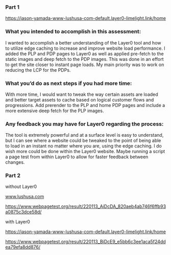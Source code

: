 ### Part 1

https://jason-yamada-www-lushusa-com-default.layer0-limelight.link/home

### What you intended to accomplish in this assessment:
I wanted to accomplish a better understanding of the Layer0 tool and how to utilize edge caching to increase and improve website load performance. I added the PLP and PDP pages to Layer0 as well as applied pre-fetch to the static images and deep fetch to the PDP images. This was done in an effort to get the site closer to instant page loads. My main priority was to work on reducing the LCP for the PDPs.

### What you’d do as next steps if you had more time:
With more time, I would want to tweak the way certain assets are loaded and better target assets to cache based on logical customer flows and progressions. Add prerender to the PLP and home PDP pages and include a more extensive deep fetch for the PLP images.

### Any feedback you may have for Layer0 regarding the process:
The tool is extremely powerful and at a surface level is easy to understand, but I can see where a website could be tweaked to the point of being able to load in an instant no matter where you are, using the edge caching. I do wish more could be done within the Layer0 website. Maybe running a script a page test from within Layer0 to allow for faster feedback between changes.

### Part 2
without Layer0

www.lushusa.com

https://www.webpagetest.org/result/220113_AiDcDA_820aeb4ab746f6ffb93a0875c3dce58d/

with Layer0

https://jason-yamada-www-lushusa-com-default.layer0-limelight.link/home

https://www.webpagetest.org/result/220113_BiDcE9_e5bb6c3ee1aca5f24ddea79efa8dd876/
